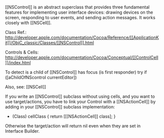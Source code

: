 [[NSControl]] is an abstract superclass that provides three fundamental features for implementing user interface devices: drawing devices on the screen, responding to user events, and sending action messages. It works closely with [[NSCell]].

Class Ref.: http://developer.apple.com/documentation/Cocoa/Reference/[[ApplicationKit]]/ObjC_classic/Classes/[[NSControl]].html

Controls & Cells: http://developer.apple.com/documentation/Cocoa/Conceptual/[[ControlCell]]/index.html 

To detect is a child of [[NSControl]] has focus (is first responder) try if ([aChildOfNScontrol currentEditor])

Also, see: [[NSCell]]

If you write an [[NSControl]] subclass without using cells, and you want to use target/actions, you have to link your Control with a [[NSActionCell]] by adding in your [[NSControl]] subclass implementation:

+ (Class) cellClass
{
  return [[[NSActionCell]] class];
}

Otherwise the target/action will return nil even when they are set in Interface Builder.